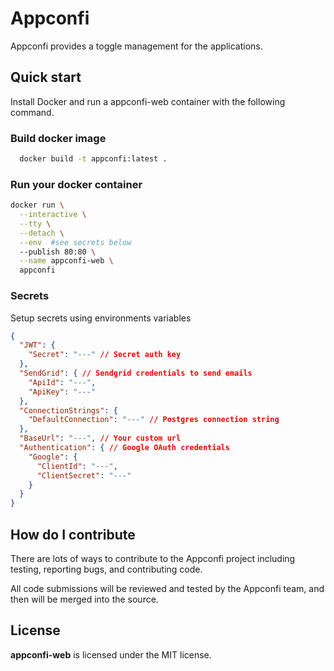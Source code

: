 # Appconfi

Appconfi provides a toggle management for the applications.

## Quick start
Install Docker and run a appconfi-web container with the following command.

### Build docker image 

```bash
  docker build -t appconfi:latest .
```

### Run your docker container

```bash
docker run \
  --interactive \
  --tty \
  --detach \
  --env  #see secrets below
  --publish 80:80 \
  --name appconfi-web \
  appconfi
```


### Secrets
Setup secrets using environments variables

```json
{
  "JWT": {
    "Secret": "---" // Secret auth key
  },
  "SendGrid": { // Sendgrid credentials to send emails
    "ApiId": "---",
    "ApiKey": "---"
  },
  "ConnectionStrings": {
    "DefaultConnection": "---" // Postgres connection string
  },
  "BaseUrl": "---", // Your custom url
  "Authentication": { // Google OAuth credentials
    "Google": {
      "ClientId": "---",
      "ClientSecret": "---"
    }
  }
}
```


## How do I contribute

There are lots of ways to contribute to the Appconfi project including testing, reporting bugs, and contributing code.

All code submissions will be reviewed and tested by the Appconfi team, and then will be merged into the source.


## License

**appconfi-web** is licensed under the MIT license.
